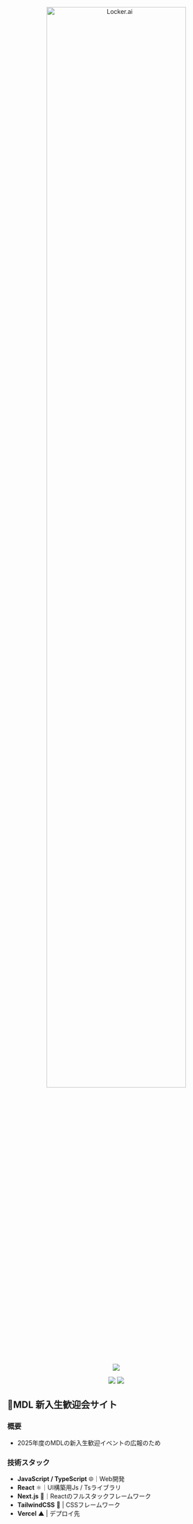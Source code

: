 
<p align="center" dir="auto">
  <picture>
    <source media="(prefers-color-scheme: dark)" srcset="https://github.com/Juna1013/mdl-welcome-site/blob/main/public/mdl-logo.png?raw=true">
    <source media="(prefers-color-scheme: light)" srcset="https://github.com/Juna1013/mdl-welcome-site/blob/main/public/mdl-logo.png?raw=true">
    <img src="https://github.com/Juna1013/mdl-welcome-site/blob/main/public/mdl-logo.png?raw=true" alt="Locker.ai" width="80%" height="auto" />
  </picture>
</p>

<div align="center">
  <a href="https://skillicons.dev">
    <img src="https://skillicons.dev/icons?i=javascript,typescript,react,nextjs,tailwindcss,vercel" /></br>
  </a>
</div>

<p align="center">
  <a>
    <img src="https://img.shields.io/badge/react-%2320232a.svg?style=for-the-badge&logo=react&logoColor=%2361DAFB">
    <img src="https://img.shields.io/badge/Next-black?style=for-the-badge&logo=next.js&logoColor=white"/>
  </a>
</p>

## 🎉MDL 新入生歓迎会サイト

### 概要
- 2025年度のMDLの新入生歓迎イベントの広報のため

### 技術スタック
- **JavaScript / TypeScript** 🌐｜Web開発
- **React** ⚛️｜UI構築用Js / Tsライブラリ
- **Next.js** 🚀｜Reactのフルスタックフレームワーク
- **TailwindCSS** 🎨 | CSSフレームワーク
- **Vercel** ▲ | デプロイ先
